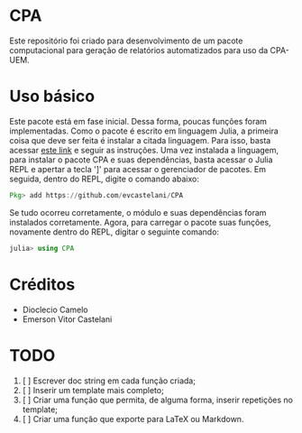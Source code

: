 # CPA

Este repositório foi criado para desenvolvimento de um pacote computacional para geração de relatórios automatizados para uso da CPA-UEM. 

# Uso básico
Este pacote está em fase inicial. Dessa forma, poucas funções foram implementadas. Como o pacote é escrito em linguagem Julia, a primeira coisa que deve ser feita é instalar a citada linguagem. Para isso, basta acessar [este link](https://julialang.org/) e seguir as instruções. Uma vez instalada a linguagem, para instalar o pacote CPA e suas dependências, basta acessar o Julia REPL e apertar a tecla ']' para acessar o gerenciador de pacotes. Em seguida, dentro do REPL, digite o comando abaixo:

```julia
Pkg> add https://github.com/evcastelani/CPA
```

Se tudo ocorreu corretamente, o módulo e suas dependências foram instalados corretamente. Agora, para carregar o pacote suas funções, novamente dentro do REPL, digitar o seguinte comando:

```julia
julia> using CPA
```

# Créditos

- Dioclecio Camelo
- Emerson Vitor Castelani

# TODO

1. [ ] Escrever doc string em cada função criada;
1. [ ] Inserir um template mais completo;
1. [ ] Criar uma função que permita, de alguma forma, inserir repetições no template;
1. [ ] Criar uma função que exporte para LaTeX ou Markdown.


